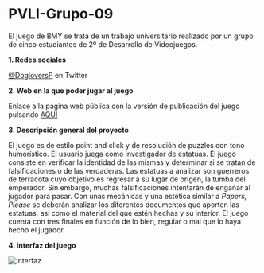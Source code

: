# PVLI-Grupo-09

El juego de BMY se trata de un trabajo universitario realizado por un grupo de cinco estudiantes de 2º de Desarrollo de Videojuegos. 

**1. Redes sociales**


[@DogloversP](https://twitter.com/DogloversP) en Twitter


**2. Web en la que poder jugar al juego**


Enlace a la página web pública con la versión de publicación del juego pulsando [AQUI](https://p4179.github.io/PVLI-Grupo-09/)


**3. Descripción general del proyecto**

El juego es de estilo point and click y de resolución de puzzles con tono humorístico. El usuario juega como investigador de estatuas. El juego consiste en verificar la identidad de las mismas y determinar si se tratan de falsificaciones o de las verdaderas. Las estatuas a analizar son guerreros de terracota cuyo objetivo es regresar a su lugar de origen, la tumba del emperador. Sin embargo, muchas falsificaciones intentarán de engañar al jugador para pasar. Con unas mecánicas y una estética similar a *Papers, Please* se deberán analizar los diferentes documentos que aporten las estatuas, así como el material del que estén hechas y su interior. 
El juego cuenta con tres finales en función de lo bien, regular o mal que lo haya hecho el jugador. 


**4. Interfaz del juego**

![interfaz](https://user-images.githubusercontent.com/99910857/208090545-c58f8930-cfed-46b6-b636-758ca8de4062.png)

